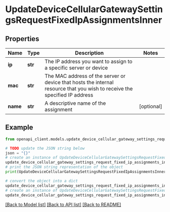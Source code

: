 # UpdateDeviceCellularGatewaySettingsRequestFixedIpAssignmentsInner


## Properties

Name | Type | Description | Notes
------------ | ------------- | ------------- | -------------
**ip** | **str** | The IP address you want to assign to a specific server or device | 
**mac** | **str** | The MAC address of the server or device that hosts the internal resource that you wish to receive the specified IP address | 
**name** | **str** | A descriptive name of the assignment | [optional] 

## Example

```python
from openapi_client.models.update_device_cellular_gateway_settings_request_fixed_ip_assignments_inner import UpdateDeviceCellularGatewaySettingsRequestFixedIpAssignmentsInner

# TODO update the JSON string below
json = "{}"
# create an instance of UpdateDeviceCellularGatewaySettingsRequestFixedIpAssignmentsInner from a JSON string
update_device_cellular_gateway_settings_request_fixed_ip_assignments_inner_instance = UpdateDeviceCellularGatewaySettingsRequestFixedIpAssignmentsInner.from_json(json)
# print the JSON string representation of the object
print(UpdateDeviceCellularGatewaySettingsRequestFixedIpAssignmentsInner.to_json())

# convert the object into a dict
update_device_cellular_gateway_settings_request_fixed_ip_assignments_inner_dict = update_device_cellular_gateway_settings_request_fixed_ip_assignments_inner_instance.to_dict()
# create an instance of UpdateDeviceCellularGatewaySettingsRequestFixedIpAssignmentsInner from a dict
update_device_cellular_gateway_settings_request_fixed_ip_assignments_inner_from_dict = UpdateDeviceCellularGatewaySettingsRequestFixedIpAssignmentsInner.from_dict(update_device_cellular_gateway_settings_request_fixed_ip_assignments_inner_dict)
```
[[Back to Model list]](../README.md#documentation-for-models) [[Back to API list]](../README.md#documentation-for-api-endpoints) [[Back to README]](../README.md)


